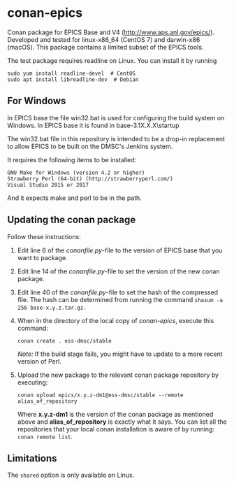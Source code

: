 # conan-epics

Conan package for EPICS Base  and V4 (http://www.aps.anl.gov/epics/). Developed
and tested for linux-x86_64 (CentOS 7) and darwin-x86 (macOS). This package
contains a limited subset of the EPICS tools.

The test package requires readline on Linux. You can install it by running

```
sudo yum install readline-devel  # CentOS
sudo apt install libreadline-dev  # Debian
```

## For Windows

In EPICS base the file win32.bat is used for configuring the build system on Windows. In EPICS base it is found in base-3.1X.X.X\startup

The win32.bat file in this repository is intended to be a drop-in replacement to allow EPICS to be built on the DMSC's Jenkins system.

It requires the following items to be installed:

    GNU Make for Windows (version 4.2 or higher)
    Strawberry Perl (64-bit) (http://strawberryperl.com/)
    Visual Studio 2015 or 2017

And it expects make and perl to be in the path.

## Updating the conan package

Follow these instructions:

1. Edit line 6 of the *conanfile.py*-file to the version of EPICS base that you want to package.

2. Edit line 14 of the *conanfile.py*-file to set the version of the new conan package.

3. Edit line 40 of the *conanfile.py*-file to set the hash of the compressed file. The hash can be determined from running the command `shasum -a 256 base-x.y.z.tar.gz`.

4. When in the directory of the local copy of *conan-epics*, execute this command:

	```
	conan create . ess-dmsc/stable
	```
    *Note:* If the build stage fails, you might have to update to a more recent version of Perl.

5. Upload the new package to the relevant conan package repository by executing:

	```
	conan upload epics/x.y.z-dm1@ess-dmsc/stable --remote alias_of_repository
	```

	Where **x.y.z-dm1** is the version of the conan package as mentioned above and **alias\_of\_repository** is exactly what it says. You can list all the repositories that your local conan installation is aware of by running: `conan remote list`.

## Limitations

The `shared` option is only available on Linux.
